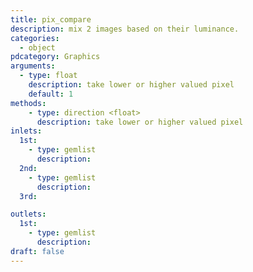 ```yaml
---
title: pix_compare
description: mix 2 images based on their luminance.
categories:
  - object
pdcategory: Graphics
arguments:
  - type: float
    description: take lower or higher valued pixel
    default: 1
methods:
    - type: direction <float>
      description: take lower or higher valued pixel
inlets:
  1st:
    - type: gemlist
      description:
  2nd:
    - type: gemlist
      description:
  3rd:

outlets:
  1st:
    - type: gemlist
      description:
draft: false
---
```


